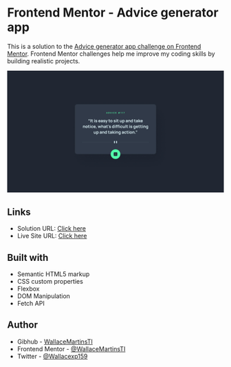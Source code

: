 # Frontend Mentor - Advice generator app

This is a solution to the [Advice generator app challenge on Frontend Mentor](https://www.frontendmentor.io/challenges/advice-generator-app-QdUG-13db). Frontend Mentor challenges help me improve my coding skills by building realistic projects. 

![](./images/desktop-design.jpg)

## Links

- Solution URL: [Click here](https://github.com/WallaceMartinsTI/FM_advice_generator_app)
- Live Site URL: [Click here](https://wallacemartinsti.github.io/FM_advice_generator_app/)

## Built with

- Semantic HTML5 markup
- CSS custom properties
- Flexbox
- DOM Manipulation
- Fetch API

## Author

- Gibhub - [WallaceMartinsTI](https://github.com/WallaceMartinsTI)
- Frontend Mentor - [@WallaceMartinsTI](https://www.frontendmentor.io/profile/WallaceMartinsTI)
- Twitter - [@Wallacexp159](https://twitter.com/wallacexp159)
